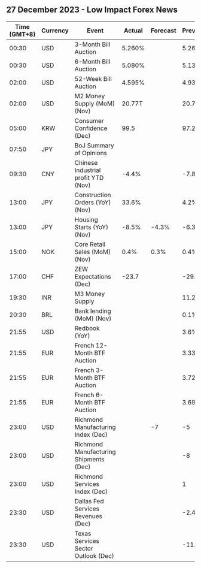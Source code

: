 ## 27 December 2023 - Low Impact Forex News

| Time (GMT+8) | Currency | Event | Actual | Forecast | Previous |
|------|----------|-------|--------|----------|----------|
| 00:30 | USD | 3-Month Bill Auction | 5.260% |  | 5.260% |
| 00:30 | USD | 6-Month Bill Auction | 5.080% |  | 5.130% |
| 02:00 | USD | 52-Week Bill Auction | 4.595% |  | 4.935% |
| 02:00 | USD | M2 Money Supply (MoM) (Nov) | 20.77T |  | 20.73T |
| 05:00 | KRW | Consumer Confidence (Dec) | 99.5 |  | 97.2 |
| 07:50 | JPY | BoJ Summary of Opinions |  |  |  |
| 09:30 | CNY | Chinese Industrial profit YTD (Nov) | -4.4% |  | -7.8% |
| 13:00 | JPY | Construction Orders (YoY) (Nov) | 33.6% |  | 4.2% |
| 13:00 | JPY | Housing Starts (YoY) (Nov) | -8.5% | -4.3% | -6.3% |
| 15:00 | NOK | Core Retail Sales (MoM) (Nov) | 0.4% | 0.3% | 0.4% |
| 17:00 | CHF | ZEW Expectations (Dec) | -23.7 |  | -29.6 |
| 19:30 | INR | M3 Money Supply |  |  | 11.2% |
| 20:30 | BRL | Bank lending (MoM) (Nov) |  |  | 0.1% |
| 21:55 | USD | Redbook (YoY) |  |  | 3.6% |
| 21:55 | EUR | French 12-Month BTF Auction |  |  | 3.333% |
| 21:55 | EUR | French 3-Month BTF Auction |  |  | 3.729% |
| 21:55 | EUR | French 6-Month BTF Auction |  |  | 3.690% |
| 23:00 | USD | Richmond Manufacturing Index (Dec) |  | -7 | -5 |
| 23:00 | USD | Richmond Manufacturing Shipments (Dec) |  |  | -8 |
| 23:00 | USD | Richmond Services Index (Dec) |  |  | 1 |
| 23:30 | USD | Dallas Fed Services Revenues (Dec) |  |  | -2.4 |
| 23:30 | USD | Texas Services Sector Outlook (Dec) |  |  | -11.6 |
